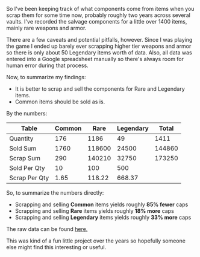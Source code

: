 So I've been keeping track of what components come from items when you scrap them for some time now, probably roughly two years across several vaults.  I've recorded the salvage components for a little over 1400 items, mainly rare weapons and armor.  

There are a few caveats and potential pitfalls, however.  Since I was playing the game I ended up barely ever scrapping higher tier weapons and armor so there is only about 50 Legendary items worth of data.  Also, all data was entered into a Google spreadsheet manually so there's always room for human error during that process.

Now, to summarize my findings:

*  It is better to scrap and sell the components for Rare and Legendary items.
*  Common items should be sold as is.

By the numbers:

Table         | Common |  Rare  | Legendary | Total
--------------|--------|--------|-----------|-------
Quantity      |   176  |   1186 |        49 | 1411
Sold Sum      |  1760  | 118600 |     24500 | 144860
Scrap Sum     |   290  | 140210 |     32750 | 173250
Sold Per Qty  |    10  |    100 |       500
Scrap Per Qty |  1.65  | 118.22 |    668.37

So, to summarize the numbers directly:

*  Scrapping and selling **Common** items yields roughly **85% fewer** caps
*  Scrapping and selling **Rare** items yields roughly **18% more** caps
*  Scrapping and selling **Legendary** items yields roughly **33% more** caps  

The raw data can be found [here.](https://docs.google.com/spreadsheets/d/1kCjifk55Zt_LaNTsBXZDLmYPRKvxi2muEZGT6qfxWXA/edit?usp=sharing)

This was kind of a fun little project over the years so hopefully someone else might find this interesting or useful.
